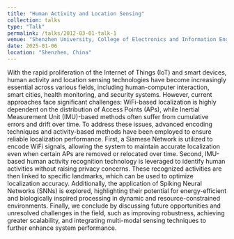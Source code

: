 ```yaml
---
title: "Human Activity and Location Sensing"
collection: talks
type: "Talk"
permalink: /talks/2012-03-01-talk-1
venue: "Shenzhen University, College of Electronics and Information Engineering"
date: 2025-01-06
location: "Shenzhen, China"
---
```


With the rapid proliferation of the Internet of Things (IoT) and smart devices, human activity and location sensing technologies have become increasingly essential across various fields, including human-computer interaction, smart cities, health monitoring, and security systems. However, current approaches face significant challenges: WiFi-based localization is highly dependent on the distribution of Access Points (APs), while Inertial Measurement Unit (IMU)-based methods often suffer from cumulative errors and drift over time. To address these issues, advanced encoding techniques and activity-based methods have been employed to ensure reliable localization performance. First, a Siamese Network is utilized to encode WiFi signals, allowing the system to maintain accurate localization even when certain APs are removed or relocated over time. Second, IMU-based human activity recognition technology is leveraged to identify human activities without raising privacy concerns. These recognized activities are then linked to specific landmarks, which can be used to optimize localization accuracy. Additionally, the application of Spiking Neural Networks (SNNs) is explored, highlighting their potential for energy-efficient and biologically inspired processing in dynamic and resource-constrained environments. Finally, we conclude by discussing future opportunities and unresolved challenges in the field, such as improving robustness, achieving greater scalability, and integrating multi-modal sensing techniques to further enhance system performance.
